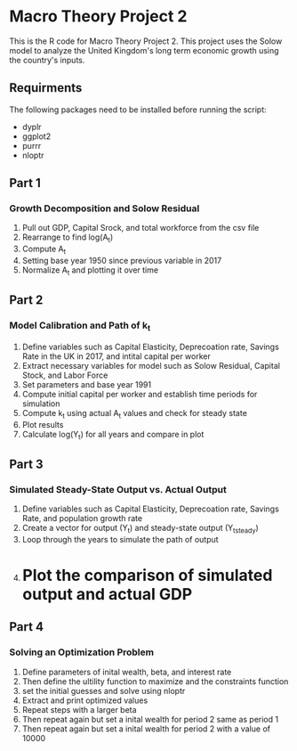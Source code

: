 # Macro Theory Project 2

This is the R code for Macro Theory Project 2. This project uses the Solow model to analyze the United Kingdom's long term economic growth using the country's inputs. 

## Requirments
The following packages need to be installed before running the script:
- dyplr
- ggplot2
- purrr
- nloptr

## Part 1
### Growth Decomposition and Solow Residual

1. Pull out GDP, Capital Srock, and total workforce from the csv file
2. Rearrange to find log(A<sub>t</sub>)
3. Compute A<sub>t</sub>
4. Setting base year 1950 since previous variable in 2017
5. Normalize A<sub>t</sub> and plotting it over time

## Part 2
### Model Calibration and Path of k<sub>t</sub>

1. Define variables such as Capital Elasticity, Deprecoation rate, Savings Rate in the UK in 2017, and intital capital per worker
2. Extract necessary variables for model such as Solow Residual, Capital Stock, and Labor Force
3. Set parameters and base year 1991
4. Compute initial capital per worker and establish time periods for simulation
5. Compute k<sub>t</sub> using actual A<sub>t</sub> values and check for steady state
6. Plot results
7. Calculate log(Y<sub>t</sub>) for all years and compare in plot

## Part 3
### Simulated Steady-State Output vs. Actual Output
1. Define variables such as Capital Elasticity, Deprecoation rate, Savings Rate, and population growth rate
2. Create a vector for output (Y<sub>t</sub>) and steady-state output (Y<sub>tsteady</sub>)
3. Loop through the years to simulate the path of output
4. # Plot the comparison of simulated output and actual GDP

## Part 4
### Solving an Optimization Problem
1. Define parameters of inital wealth, beta, and interest rate
2. Then define the ultility function to maximize and the constraints function
3. set the initial guesses and solve using nloptr
4. Extract and print optimized values
5. Repeat steps with a larger beta
6. Then repeat again but set a inital wealth for period 2 same as period 1
7. Then repeat again but set a inital wealth for period 2 with a value of 10000








